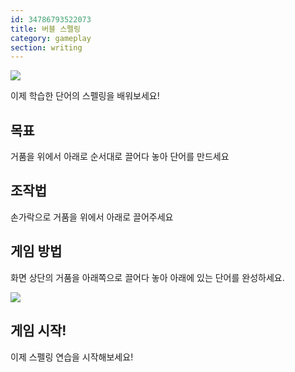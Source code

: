 ```yaml
---
id: 34786793522073
title: 버블 스펠링
category: gameplay
section: writing
---
```

![](https://help.studycat.com/hc/article_attachments/34786813307289)

이제 학습한 단어의 스펠링을 배워보세요!

## 목표

거품을 위에서 아래로 순서대로 끌어다 놓아 단어를 만드세요

## 조작법 

손가락으로 거품을 위에서 아래로 끌어주세요

## 게임 방법

화면 상단의 거품을 아래쪽으로 끌어다 놓아 아래에 있는 단어를 완성하세요.

![](https://help.studycat.com/hc/article_attachments/34964575773977)

## 게임 시작!

이제 스펠링 연습을 시작해보세요!